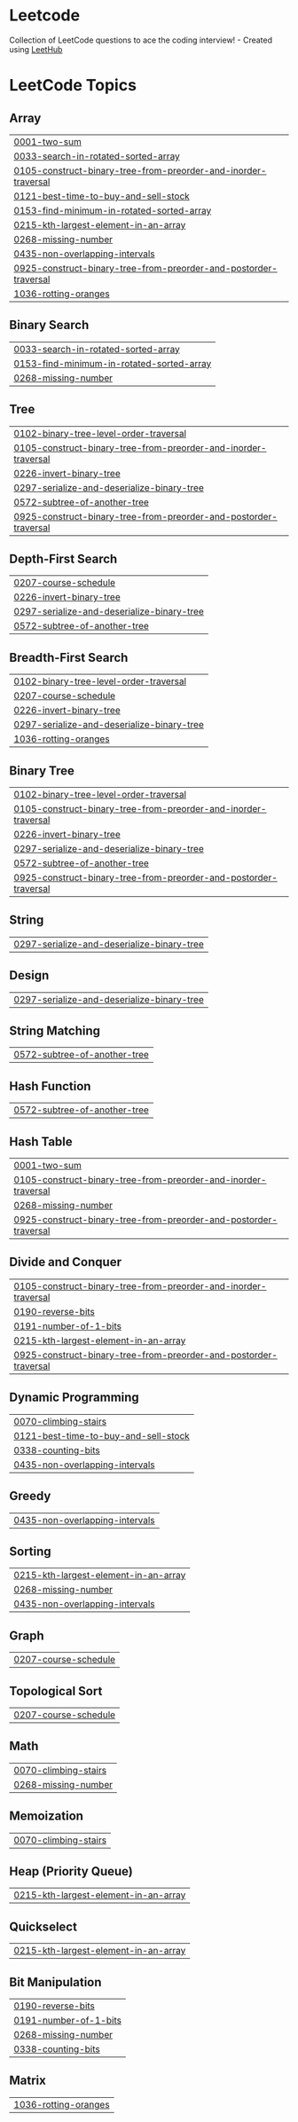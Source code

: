 # Leetcode
Collection of LeetCode questions to ace the coding interview! - Created using [LeetHub](https://github.com/QasimWani/LeetHub)

<!---LeetCode Topics Start-->
# LeetCode Topics
## Array
|  |
| ------- |
| [0001-two-sum](https://github.com/Yamiinii/Leetcode/tree/master/0001-two-sum) |
| [0033-search-in-rotated-sorted-array](https://github.com/Yamiinii/Leetcode/tree/master/0033-search-in-rotated-sorted-array) |
| [0105-construct-binary-tree-from-preorder-and-inorder-traversal](https://github.com/Yamiinii/Leetcode/tree/master/0105-construct-binary-tree-from-preorder-and-inorder-traversal) |
| [0121-best-time-to-buy-and-sell-stock](https://github.com/Yamiinii/Leetcode/tree/master/0121-best-time-to-buy-and-sell-stock) |
| [0153-find-minimum-in-rotated-sorted-array](https://github.com/Yamiinii/Leetcode/tree/master/0153-find-minimum-in-rotated-sorted-array) |
| [0215-kth-largest-element-in-an-array](https://github.com/Yamiinii/Leetcode/tree/master/0215-kth-largest-element-in-an-array) |
| [0268-missing-number](https://github.com/Yamiinii/Leetcode/tree/master/0268-missing-number) |
| [0435-non-overlapping-intervals](https://github.com/Yamiinii/Leetcode/tree/master/0435-non-overlapping-intervals) |
| [0925-construct-binary-tree-from-preorder-and-postorder-traversal](https://github.com/Yamiinii/Leetcode/tree/master/0925-construct-binary-tree-from-preorder-and-postorder-traversal) |
| [1036-rotting-oranges](https://github.com/Yamiinii/Leetcode/tree/master/1036-rotting-oranges) |
## Binary Search
|  |
| ------- |
| [0033-search-in-rotated-sorted-array](https://github.com/Yamiinii/Leetcode/tree/master/0033-search-in-rotated-sorted-array) |
| [0153-find-minimum-in-rotated-sorted-array](https://github.com/Yamiinii/Leetcode/tree/master/0153-find-minimum-in-rotated-sorted-array) |
| [0268-missing-number](https://github.com/Yamiinii/Leetcode/tree/master/0268-missing-number) |
## Tree
|  |
| ------- |
| [0102-binary-tree-level-order-traversal](https://github.com/Yamiinii/Leetcode/tree/master/0102-binary-tree-level-order-traversal) |
| [0105-construct-binary-tree-from-preorder-and-inorder-traversal](https://github.com/Yamiinii/Leetcode/tree/master/0105-construct-binary-tree-from-preorder-and-inorder-traversal) |
| [0226-invert-binary-tree](https://github.com/Yamiinii/Leetcode/tree/master/0226-invert-binary-tree) |
| [0297-serialize-and-deserialize-binary-tree](https://github.com/Yamiinii/Leetcode/tree/master/0297-serialize-and-deserialize-binary-tree) |
| [0572-subtree-of-another-tree](https://github.com/Yamiinii/Leetcode/tree/master/0572-subtree-of-another-tree) |
| [0925-construct-binary-tree-from-preorder-and-postorder-traversal](https://github.com/Yamiinii/Leetcode/tree/master/0925-construct-binary-tree-from-preorder-and-postorder-traversal) |
## Depth-First Search
|  |
| ------- |
| [0207-course-schedule](https://github.com/Yamiinii/Leetcode/tree/master/0207-course-schedule) |
| [0226-invert-binary-tree](https://github.com/Yamiinii/Leetcode/tree/master/0226-invert-binary-tree) |
| [0297-serialize-and-deserialize-binary-tree](https://github.com/Yamiinii/Leetcode/tree/master/0297-serialize-and-deserialize-binary-tree) |
| [0572-subtree-of-another-tree](https://github.com/Yamiinii/Leetcode/tree/master/0572-subtree-of-another-tree) |
## Breadth-First Search
|  |
| ------- |
| [0102-binary-tree-level-order-traversal](https://github.com/Yamiinii/Leetcode/tree/master/0102-binary-tree-level-order-traversal) |
| [0207-course-schedule](https://github.com/Yamiinii/Leetcode/tree/master/0207-course-schedule) |
| [0226-invert-binary-tree](https://github.com/Yamiinii/Leetcode/tree/master/0226-invert-binary-tree) |
| [0297-serialize-and-deserialize-binary-tree](https://github.com/Yamiinii/Leetcode/tree/master/0297-serialize-and-deserialize-binary-tree) |
| [1036-rotting-oranges](https://github.com/Yamiinii/Leetcode/tree/master/1036-rotting-oranges) |
## Binary Tree
|  |
| ------- |
| [0102-binary-tree-level-order-traversal](https://github.com/Yamiinii/Leetcode/tree/master/0102-binary-tree-level-order-traversal) |
| [0105-construct-binary-tree-from-preorder-and-inorder-traversal](https://github.com/Yamiinii/Leetcode/tree/master/0105-construct-binary-tree-from-preorder-and-inorder-traversal) |
| [0226-invert-binary-tree](https://github.com/Yamiinii/Leetcode/tree/master/0226-invert-binary-tree) |
| [0297-serialize-and-deserialize-binary-tree](https://github.com/Yamiinii/Leetcode/tree/master/0297-serialize-and-deserialize-binary-tree) |
| [0572-subtree-of-another-tree](https://github.com/Yamiinii/Leetcode/tree/master/0572-subtree-of-another-tree) |
| [0925-construct-binary-tree-from-preorder-and-postorder-traversal](https://github.com/Yamiinii/Leetcode/tree/master/0925-construct-binary-tree-from-preorder-and-postorder-traversal) |
## String
|  |
| ------- |
| [0297-serialize-and-deserialize-binary-tree](https://github.com/Yamiinii/Leetcode/tree/master/0297-serialize-and-deserialize-binary-tree) |
## Design
|  |
| ------- |
| [0297-serialize-and-deserialize-binary-tree](https://github.com/Yamiinii/Leetcode/tree/master/0297-serialize-and-deserialize-binary-tree) |
## String Matching
|  |
| ------- |
| [0572-subtree-of-another-tree](https://github.com/Yamiinii/Leetcode/tree/master/0572-subtree-of-another-tree) |
## Hash Function
|  |
| ------- |
| [0572-subtree-of-another-tree](https://github.com/Yamiinii/Leetcode/tree/master/0572-subtree-of-another-tree) |
## Hash Table
|  |
| ------- |
| [0001-two-sum](https://github.com/Yamiinii/Leetcode/tree/master/0001-two-sum) |
| [0105-construct-binary-tree-from-preorder-and-inorder-traversal](https://github.com/Yamiinii/Leetcode/tree/master/0105-construct-binary-tree-from-preorder-and-inorder-traversal) |
| [0268-missing-number](https://github.com/Yamiinii/Leetcode/tree/master/0268-missing-number) |
| [0925-construct-binary-tree-from-preorder-and-postorder-traversal](https://github.com/Yamiinii/Leetcode/tree/master/0925-construct-binary-tree-from-preorder-and-postorder-traversal) |
## Divide and Conquer
|  |
| ------- |
| [0105-construct-binary-tree-from-preorder-and-inorder-traversal](https://github.com/Yamiinii/Leetcode/tree/master/0105-construct-binary-tree-from-preorder-and-inorder-traversal) |
| [0190-reverse-bits](https://github.com/Yamiinii/Leetcode/tree/master/0190-reverse-bits) |
| [0191-number-of-1-bits](https://github.com/Yamiinii/Leetcode/tree/master/0191-number-of-1-bits) |
| [0215-kth-largest-element-in-an-array](https://github.com/Yamiinii/Leetcode/tree/master/0215-kth-largest-element-in-an-array) |
| [0925-construct-binary-tree-from-preorder-and-postorder-traversal](https://github.com/Yamiinii/Leetcode/tree/master/0925-construct-binary-tree-from-preorder-and-postorder-traversal) |
## Dynamic Programming
|  |
| ------- |
| [0070-climbing-stairs](https://github.com/Yamiinii/Leetcode/tree/master/0070-climbing-stairs) |
| [0121-best-time-to-buy-and-sell-stock](https://github.com/Yamiinii/Leetcode/tree/master/0121-best-time-to-buy-and-sell-stock) |
| [0338-counting-bits](https://github.com/Yamiinii/Leetcode/tree/master/0338-counting-bits) |
| [0435-non-overlapping-intervals](https://github.com/Yamiinii/Leetcode/tree/master/0435-non-overlapping-intervals) |
## Greedy
|  |
| ------- |
| [0435-non-overlapping-intervals](https://github.com/Yamiinii/Leetcode/tree/master/0435-non-overlapping-intervals) |
## Sorting
|  |
| ------- |
| [0215-kth-largest-element-in-an-array](https://github.com/Yamiinii/Leetcode/tree/master/0215-kth-largest-element-in-an-array) |
| [0268-missing-number](https://github.com/Yamiinii/Leetcode/tree/master/0268-missing-number) |
| [0435-non-overlapping-intervals](https://github.com/Yamiinii/Leetcode/tree/master/0435-non-overlapping-intervals) |
## Graph
|  |
| ------- |
| [0207-course-schedule](https://github.com/Yamiinii/Leetcode/tree/master/0207-course-schedule) |
## Topological Sort
|  |
| ------- |
| [0207-course-schedule](https://github.com/Yamiinii/Leetcode/tree/master/0207-course-schedule) |
## Math
|  |
| ------- |
| [0070-climbing-stairs](https://github.com/Yamiinii/Leetcode/tree/master/0070-climbing-stairs) |
| [0268-missing-number](https://github.com/Yamiinii/Leetcode/tree/master/0268-missing-number) |
## Memoization
|  |
| ------- |
| [0070-climbing-stairs](https://github.com/Yamiinii/Leetcode/tree/master/0070-climbing-stairs) |
## Heap (Priority Queue)
|  |
| ------- |
| [0215-kth-largest-element-in-an-array](https://github.com/Yamiinii/Leetcode/tree/master/0215-kth-largest-element-in-an-array) |
## Quickselect
|  |
| ------- |
| [0215-kth-largest-element-in-an-array](https://github.com/Yamiinii/Leetcode/tree/master/0215-kth-largest-element-in-an-array) |
## Bit Manipulation
|  |
| ------- |
| [0190-reverse-bits](https://github.com/Yamiinii/Leetcode/tree/master/0190-reverse-bits) |
| [0191-number-of-1-bits](https://github.com/Yamiinii/Leetcode/tree/master/0191-number-of-1-bits) |
| [0268-missing-number](https://github.com/Yamiinii/Leetcode/tree/master/0268-missing-number) |
| [0338-counting-bits](https://github.com/Yamiinii/Leetcode/tree/master/0338-counting-bits) |
## Matrix
|  |
| ------- |
| [1036-rotting-oranges](https://github.com/Yamiinii/Leetcode/tree/master/1036-rotting-oranges) |
<!---LeetCode Topics End-->
